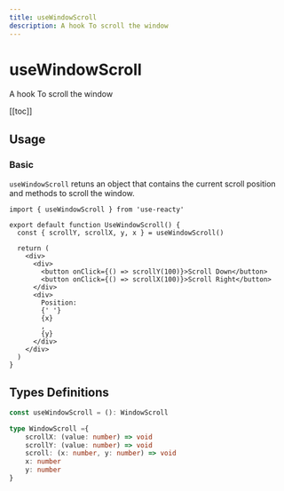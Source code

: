 ```yaml
---
title: useWindowScroll
description: A hook To scroll the window
---
```


# useWindowScroll

A hook To scroll the window

[[toc]]

## Usage

### Basic

`useWindowScroll` retuns an object that contains the current scroll position and methods to scroll the window.

```tsx
import { useWindowScroll } from 'use-reacty'

export default function UseWindowScroll() {
  const { scrollY, scrollX, y, x } = useWindowScroll()

  return (
    <div>
      <div>
        <button onClick={() => scrollY(100)}>Scroll Down</button>
        <button onClick={() => scrollX(100)}>Scroll Right</button>
      </div>
      <div>
        Position:
        {' '}
        {x}
        ,
        {y}
      </div>
    </div>
  )
}
```

<div>
<div ref="demo"></div>
</div>

## Types Definitions

```ts
const useWindowScroll = (): WindowScroll

type WindowScroll ={
    scrollX: (value: number) => void
    scrollY: (value: number) => void
    scroll: (x: number, y: number) => void
    x: number
    y: number
}
```

<script setup>
import { createElement } from 'react'
import { createRoot } from 'react-dom/client'
import { ref, onMounted } from 'vue'
import UseWindowScroll from './use-window-scroll.tsx'

const demo = ref()

onMounted(() => {
  const root = createRoot(demo.value)
  root.render(createElement(UseWindowScroll, {}, null))
})

</script>

<style module>

body {
    height: 120vh;
    width: 120vw;
}

</style>
